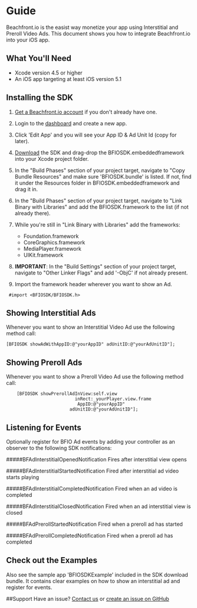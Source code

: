 
# Guide
Beachfront.io is the easist way monetize your app using Interstitial and Preroll Video Ads. This document shows you how to integrate Beachfront.io into your iOS app.



## What You'll Need
* Xcode version 4.5 or higher
* An iOS app targeting at least iOS version 5.1


## Installing the SDK

1. [Get a Beachfront.io account](http://beachfront.io/join) if you don't already have one.
2. Login to the [dashboard](http://beachfront.io/) and create a new app.
3. Click 'Edit App' and you will see your App ID & Ad Unit Id (copy for later).
3. [Download](https://github.com/beachfront/beachfront-io-ios-sdk) the SDK and drag-drop the BFIOSDK.embeddedframework into your Xcode project folder.
4. In the "Build Phases" section of your project target, navigate to "Copy Bundle Resources" and make sure 'BFIOSDK.bundle' is listed. If not, find it under the Resources folder in BFIOSDK.embeddedframework and drag it in.
5. In the "Build Phases" section of your project target, navigate to "Link Binary with Libraries" and add the BFIOSDK.framework to the list (if not already there).
6. While you're still in "Link Binary with Libraries" add the frameworks:
	* Foundation.framework
	* CoreGraphics.framework
	* MediaPlayer.framework
	* UIKit.framework
7. **IMPORTANT**: In the "Build Settings" section of your project target, navigate to "Other Linker Flags" and add '-ObjC' if not already present.
  
8. Import the framework header wherever you want to show an Ad. 

```
 #import <BFIOSDK/BFIOSDK.h>
```




## Showing Interstitial Ads

Whenever you want to show an Interstitial Video Ad use the following method call:    

```
[BFIOSDK showAdWithAppID:@"yourAppID" adUnitID:@"yourAdUnitID"];
```



## Showing Preroll Ads

Whenever you want to show a Preroll Video Ad use the following method call:    

```
    [BFIOSDK showPrerollAdInView:self.view
                          inRect:_yourPlayer.view.frame
                           AppID:@"yourAppID"
                        adUnitID:@"yourAdUnitID"];
```

    
    
## Listening for Events
Optionally register for BFIO Ad events by adding your controller as an observer to the following SDK notifications:


#####BFAdInterstitialOpenedNotification
	Fires after interstitial view opens

#####BFAdInterstitialStartedNotification
	Fired after interstitial ad video starts playing

#####BFAdInterstitialCompletedNotification
    Fired when an ad video is completed

#####BFAdInterstitialClosedNotification
	Fired when an ad interstitial view is closed

#####BFAdPrerollStartedNotification
	Fired when a preroll ad has started
	
#####BFAdPrerollCompletedNotification
	Fired when a preroll ad has completed



## Check out the Examples

Also see the sample app 'BFIOSDKExample' included in the SDK download bundle. It contains clear examples on how to show an interstitial ad and register for events. 


##Support 
Have an issue? [Contact us](mailto:eric@beachfrontmedia.com) or [create an issue on GitHub](https://github.com/beachfront/beachfront-io-ios-sdk/issues)